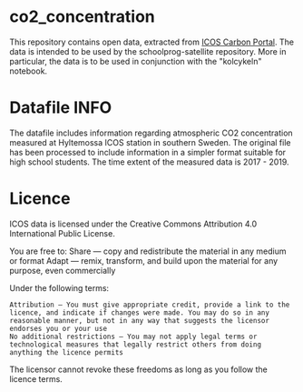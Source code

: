 
# co2_concentration
This repository contains open data, extracted from [ICOS Carbon Portal](https://www.icos-cp.eu/data). The data is intended to be used by the schoolprog-satellite repository.
More in particular, the data is to be used in conjunction with the "kolcykeln" notebook.

# Datafile INFO
The datafile includes information regarding atmospheric CO2 concentration measured at Hyltemossa ICOS station in southern Sweden. The original file has been processed to include information in a simpler format suitable for high school students. The time extent of the measured data is 2017 - 2019.

# Licence
ICOS data is licensed under the Creative Commons Attribution 4.0 International Public License.

You are free to:
    Share — copy and redistribute the material in any medium or format
    Adapt — remix, transform, and build upon the material for any purpose, even commercially

Under the following terms:

    Attribution — You must give appropriate credit, provide a link to the licence, and indicate if changes were made. You may do so in any reasonable manner, but not in any way that suggests the licensor endorses you or your use
    No additional restrictions — You may not apply legal terms or technological measures that legally restrict others from doing anything the licence permits

The licensor cannot revoke these freedoms as long as you follow the licence terms.
